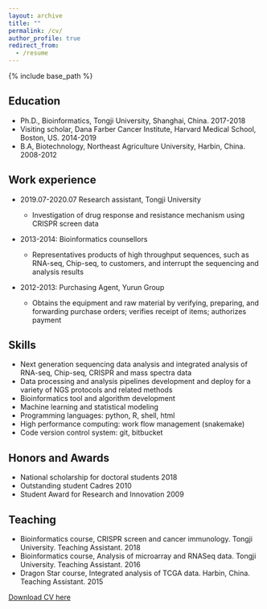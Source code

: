 ```yaml
---
layout: archive
title: ""
permalink: /cv/
author_profile: true
redirect_from:
  - /resume
---
```


{% include base_path %}

## Education

* Ph.D., Bioinformatics, Tongji University, Shanghai, China. 2017-2018
* Visiting scholar, Dana Farber Cancer Institute, Harvard Medical School, Boston, US. 2014-2019
* B.A, Biotechnology, Northeast Agriculture University, Harbin, China. 2008-2012

## Work experience

* 2019.07-2020.07 Research assistant, Tongji University
  * Investigation of drug response and resistance mechanism using CRISPR screen data
* 2013-2014: Bioinformatics counsellors
  * Representatives products of high throughput sequences, such as RNA-seq, Chip-seq, to customers, and interrupt the sequencing and analysis results

* 2012-2013: Purchasing Agent, Yurun Group
  * Obtains the equipment and raw material by verifying, preparing, and forwarding purchase orders; verifies receipt of items; authorizes payment
  
## Skills

* Next generation sequencing data analysis and integrated analysis of RNA-seq, Chip-seq, CRISPR and mass spectra data
* Data processing and analysis pipelines development and deploy for a variety of NGS protocols and related methods
* Bioinformatics tool and algorithm development
* Machine learning and statistical modeling
* Programming languages: python, R, shell, html
* High performance computing: work flow management (snakemake) 
* Code version control system: git, bitbucket
  
## Honors and Awards

* National scholarship for doctoral students 2018
* Outstanding student Cadres 2010
* Student Award for Research and Innovation 2009

## Teaching

* Bioinformatics course, CRISPR screen and cancer immunology. Tongji University. Teaching Assistant. 2018
* Bioinformatics course, Analysis of microarray and RNASeq data. Tongji University. Teaching Assistant. 2016
* Dragon Star course, Integrated analysis of TCGA data. Harbin, China. Teaching Assistant. 2015

[Download CV here](http://wbb1813.github.io/files/CV.pdf)
